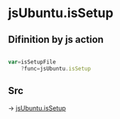 # jsUbuntu.isSetup

## Difinition by js action

```js.js

var=isSetupFile
	?func=jsUbuntu.isSetup

```

## Src

-> [jsUbuntu.isSetup](https://github.com/puutaro/CommandClick/blob/master/app/src/main/java/com/puutaro/commandclick/fragment_lib/terminal_fragment/js_interface/JsUbuntu.kt#L216)


